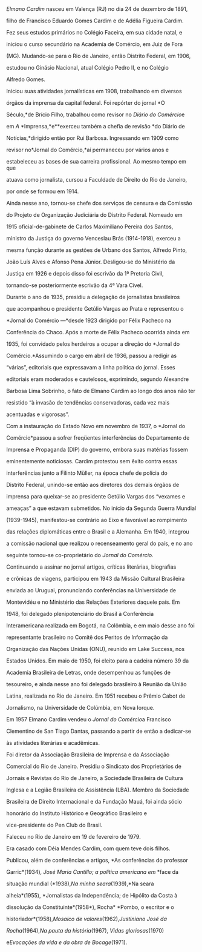 

 



*Elmano Cardim* nasceu em Valença (RJ) no dia 24 de dezembro de 1891,

filho de Francisco Eduardo Gomes Cardim e de Adélia Figueira Cardim.



Fez seus estudos primários no Colégio Faceira, em sua cidade natal, e

iniciou o curso secundário na Academia de Comércio, em Juiz de Fora

(MG). Mudando-se para o Rio de Janeiro, então Distrito Federal, em 1906,

estudou no Ginásio Nacional, atual Colégio Pedro II, e no Colégio

Alfredo Gomes.



Iniciou suas atividades jornalísticas em 1908, trabalhando em diversos

órgãos da imprensa da capital federal. Foi repórter do jornal *O

Século,*de Brício Filho, trabalhou como revisor no *Diário do Comércio*e

em *A* *Imprensa,*e**exerceu também a chefia de revisão *do Diário de

Notícias,*dirigido então por Rui Barbosa. Ingressando em 1909 como

revisor no*Jornal do Comércio,*aí permaneceu por vários anos e

estabeleceu as bases de sua carreira profissional. Ao mesmo tempo em que

atuava como jornalista, cursou a Faculdade de Direito do Rio de Janeiro,

por onde se formou em 1914.



Ainda nesse ano, tornou-se chefe dos serviços de censura e da Comissão

do Projeto de Organização Judiciária do Distrito Federal. Nomeado em

1915 oficial-de-gabinete de Carlos Maximiliano Pereira dos Santos,

ministro da Justiça do governo Venceslau Brás (1914-1918), exerceu a

mesma função durante as gestões de Urbano dos Santos, Alfredo Pinto,

João Luís Alves e Afonso Pena Júnior. Desligou-se do Ministério da

Justiça em 1926 e depois disso foi escrivão da 1ª Pretoria Civil,

tornando-se posteriormente escrivão da 4ª Vara Cível.



Durante o ano de 1935, presidiu a delegação de jornalistas brasileiros

que acompanhou o presidente Getúlio Vargas ao Prata e representou o

*Jornal do Comércio —*desde 1923 dirigido por Félix Pacheco na

Conferência do Chaco. Após a morte de Félix Pacheco ocorrida ainda em

1935, foi convidado pelos herdeiros a ocupar a direção do *Jornal do

Comércio.*Assumindo o cargo em abril de 1936, passou a redigir as

“várias”, editoriais que expressavam a linha política do jornal. Esses

editoriais eram moderados e cautelosos, exprimindo, segundo Alexandre

Barbosa Lima Sobrinho, o fato de Elmano Cardim ao longo dos anos não ter

resistido “à invasão de tendências conservadoras, cada vez mais

acentuadas e vigorosas”.



Com a instauração do Estado Novo em novembro de 1937, o *Jornal do

Comércio*passou a sofrer freqüentes interferências do Departamento de

Imprensa e Propaganda (DIP) do governo, embora suas matérias fossem

eminentemente noticiosas. Cardim protestou sem êxito contra essas

interferências junto a Filinto Müller, na época chefe de polícia do

Distrito Federal, unindo-se então aos diretores dos demais órgãos de

imprensa para queixar-se ao presidente Getúlio Vargas dos “vexames e

ameaças” a que estavam submetidos. No início da Segunda Guerra Mundial

(1939-1945), manifestou-se contrário ao Eixo e favorável ao rompimento

das relações diplomáticas entre o Brasil e a Alemanha. Em 1940, integrou

a comissão nacional que realizou o recenseamento geral do país, e no ano

seguinte tornou-se co-proprietário do *Jornal do Comércio.*



Continuando a assinar no jornal artigos, críticas literárias, biografias

e crônicas de viagens, participou em 1943 da Missão Cultural Brasileira

enviada ao Uruguai, pronunciando conferências na Universidade de

Montevidéu e no Ministério das Relações Exteriores daquele país. Em

1948, foi delegado plenipotenciário do Brasil à Conferência

Interamericana realizada em Bogotá, na Colômbia, e em maio desse ano foi

representante brasileiro no Comitê dos Peritos de Informação da

Organização das Nações Unidas (ONU), reunido em Lake Success, nos

Estados Unidos. Em maio de 1950, foi eleito para a cadeira número 39 da

Academia Brasileira de Letras, onde desempenhou as funções de

tesoureiro, e ainda nesse ano foi delegado brasileiro à Reunião da União

Latina, realizada no Rio de Janeiro. Em 1951 recebeu o Prêmio Cabot de

Jornalismo, na Universidade de Colúmbia, em Nova Iorque.



Em 1957 Elmano Cardim vendeu o *Jornal do Comércio*a Francisco

Clementino de San Tiago Dantas, passando a partir de então a dedicar-se

às atividades literárias e acadêmicas.



Foi diretor da Associação Brasileira de Imprensa e da Associação

Comercial do Rio de Janeiro. Presidiu o Sindicato dos Proprietários de

Jornais e Revistas do Rio de Janeiro, a Sociedade Brasileira de Cultura

Inglesa e a Legião Brasileira de Assistência (LBA). Membro da Sociedade

Brasileira de Direito Internacional e da Fundação Mauá, foi ainda sócio

honorário do Instituto Histórico e Geográfico Brasileiro e

vice-presidente do Pen Club do Brasil.



Faleceu no Rio de Janeiro em 19 de fevereiro de 1979.



Era casado com Déia Mendes Cardim, com quem teve dois filhos.



Publicou, além de conferências e artigos, *As conferências do professor

Garric*(1934)*,* *José Maria Cantillo; a política americana em* *face da

situação mundial (*1938),*Na minha* *seara*(1939),*Na seara

alheia*(1955), *Jornalistas da Independência; de Hipólito da Costa à

dissolução da Constituinte*(1958*), Rocha* *Pombo, o escritor e o

historiador*(1958),*Mosaico de valores*(1962),*Justiniano José da*

*Rocha*(1964),*Na pauta da história*(1967), *Vidas gloriosas*(1970)

e*Evocações da vida e* *da obra de Bocage*(1971).



 



 



